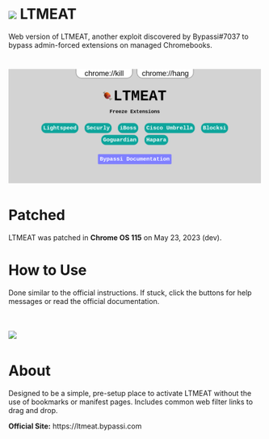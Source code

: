 # <img width="22px" src="https://ltmeat.bypassi.com/img/icon.png"> LTMEAT</img>
Web version of LTMEAT, another exploit discovered by Bypassi#7037 to bypass admin-forced extensions on managed Chromebooks.
# <img width="500px" src="https://github.com/AshtonDavies/LTMEAT/blob/main/screenshot.png?raw=true"></img>
# Patched
LTMEAT was patched in <b>Chrome OS 115</b> on May 23, 2023 (dev).
# How to Use
Done similar to the official instructions. If stuck, click the buttons for help messages or read the official documentation.
# <img width="500px" src="https://github.com/AshtonDavies/LTMEAT/blob/main/tutorial.gif?raw=true"></img>
# About
Designed to be a simple, pre-setup place to activate LTMEAT without the use of bookmarks or manifest pages. Includes common web filter links to drag and drop.
<p><b>Official Site:</b> https://ltmeat.bypassi.com
